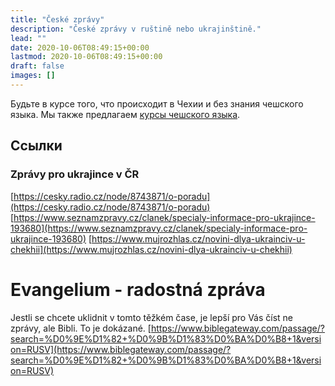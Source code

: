 ```yaml
---
title: "České zprávy"
description: "České zprávy v ruštině nebo ukrajinštině."
lead: ""
date: 2020-10-06T08:49:15+00:00
lastmod: 2020-10-06T08:49:15+00:00
draft: false
images: []
---
```

Будьте в курсе того, что происходит в Чехии и без знания чешского языка. Мы также предлагаем [курсы чешского языка](/docs/education/czech/).
## Ссылки

### Zprávy pro ukrajince v ČR

[https://cesky.radio.cz/node/8743871/o-poradu](https://cesky.radio.cz/node/8743871/o-poradu)
[https://www.seznamzpravy.cz/clanek/specialy-informace-pro-ukrajince-193680](https://www.seznamzpravy.cz/clanek/specialy-informace-pro-ukrajince-193680)
[https://www.mujrozhlas.cz/novini-dlya-ukrainciv-u-chekhii](https://www.mujrozhlas.cz/novini-dlya-ukrainciv-u-chekhii)

# Evangelium - radostná zpráva
Jestli se chcete uklidnit v tomto těžkém čase, je lepší pro Vás číst ne zprávy, ale Bibli. To je dokázané.
[https://www.biblegateway.com/passage/?search=%D0%9E%D1%82+%D0%9B%D1%83%D0%BA%D0%B8+1&version=RUSV](https://www.biblegateway.com/passage/?search=%D0%9E%D1%82+%D0%9B%D1%83%D0%BA%D0%B8+1&version=RUSV)
